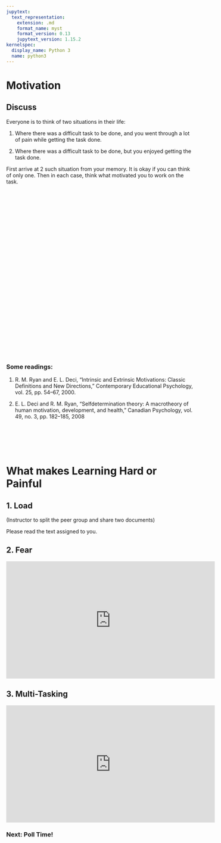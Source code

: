 ```yaml
---
jupytext:
  text_representation:
    extension: .md
    format_name: myst
    format_version: 0.13
    jupytext_version: 1.15.2
kernelspec:
  display_name: Python 3
  name: python3
---
```



# Motivation


## Discuss

Everyone is to think of two situations in their life:

1. Where there was a difficult task to be done, and you went through a lot of pain while getting the task done.

2. Where there was a difficult task to be done, but you enjoyed getting the task done.

First arrive at 2 such situation from your memory. It is okay if you can think of only one. Then in each case, think what motivated you to work on the task.

<br>
<br>
<br>
<br>
<br>
<br>
<br>
<br>
<br>
<br>
<br>
<br>
<br>
<br>
<br>
<br>
<br>
<br>
<br>
<br>
<br>
<br>
<br>
<br>
<br>
<br>

### Some readings:

1. R. M. Ryan and E. L. Deci, “Intrinsic and Extrinsic Motivations: Classic Definitions and New Directions,” Contemporary Educational Psychology, vol. 25, pp. 54–67, 2000.

2. E. L. Deci and R. M. Ryan, “Selfdetermination theory: A macrotheory of
human motivation, development, and health,” Canadian Psychology, vol. 49, no. 3,
pp. 182–185, 2008

<br>
<br>
<br>
<br>

# What makes Learning Hard or Painful

## 1. Load

(Instructor to split the peer group and share two documents)

Please read the text assigned to you.



## 2. Fear

<iframe width="560" height="315" src="https://www.youtube.com/embed/sqVqzvSVl7g?si=Y4Yp466xeXK0Mpr7" title="YouTube video player" frameborder="0" allow="accelerometer; autoplay; clipboard-write; encrypted-media; gyroscope; picture-in-picture; web-share" allowfullscreen></iframe>


## 3. Multi-Tasking

<iframe width="560" height="315" src="https://www.youtube.com/embed/fnBNxQt8nwU?si=V7NEQ8J50cp3jbGk" title="YouTube video player" frameborder="0" allow="accelerometer; autoplay; clipboard-write; encrypted-media; gyroscope; picture-in-picture; web-share" allowfullscreen></iframe>

### Next: Poll Time!

<!-- Polls (move to zoom):

Imagine you are working on a complex essay or maths assignment. Under which of the following conditions will is your productivity or progress likely to be affected:

a. Working while occassionally operating your mobile phone.<br>
b. Working with your mobile phone on the table, right in front of you.<br>
c. Working with your mobile phone in your bag, away from sight but in the same room.<br>
d. a and b only.<br>
e. a, b, and c.<br>

Optional Reading to share after activity:
https://www.journals.uchicago.edu/doi/full/10.1086/691462 -->



